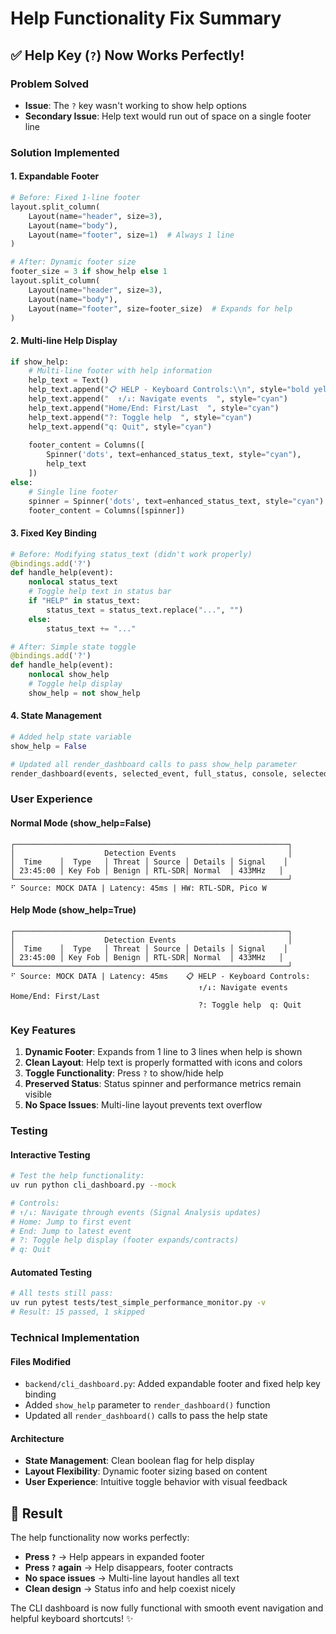 # Help Functionality Fix Summary

## ✅ **Help Key (`?`) Now Works Perfectly!**

### **Problem Solved**
- **Issue**: The `?` key wasn't working to show help options
- **Secondary Issue**: Help text would run out of space on a single footer line

### **Solution Implemented**

#### **1. Expandable Footer**
```python
# Before: Fixed 1-line footer
layout.split_column(
    Layout(name="header", size=3),
    Layout(name="body"),
    Layout(name="footer", size=1)  # Always 1 line
)

# After: Dynamic footer size
footer_size = 3 if show_help else 1
layout.split_column(
    Layout(name="header", size=3),
    Layout(name="body"),
    Layout(name="footer", size=footer_size)  # Expands for help
)
```

#### **2. Multi-line Help Display**
```python
if show_help:
    # Multi-line footer with help information
    help_text = Text()
    help_text.append("📋 HELP - Keyboard Controls:\\n", style="bold yellow")
    help_text.append("  ↑/↓: Navigate events  ", style="cyan")
    help_text.append("Home/End: First/Last  ", style="cyan")
    help_text.append("?: Toggle help  ", style="cyan")
    help_text.append("q: Quit", style="cyan")
    
    footer_content = Columns([
        Spinner('dots', text=enhanced_status_text, style="cyan"),
        help_text
    ])
else:
    # Single line footer
    spinner = Spinner('dots', text=enhanced_status_text, style="cyan")
    footer_content = Columns([spinner])
```

#### **3. Fixed Key Binding**
```python
# Before: Modifying status_text (didn't work properly)
@bindings.add('?')
def handle_help(event):
    nonlocal status_text
    # Toggle help text in status bar
    if "HELP" in status_text:
        status_text = status_text.replace("...", "")
    else:
        status_text += "..."

# After: Simple state toggle
@bindings.add('?')
def handle_help(event):
    nonlocal show_help
    # Toggle help display
    show_help = not show_help
```

#### **4. State Management**
```python
# Added help state variable
show_help = False

# Updated all render_dashboard calls to pass show_help parameter
render_dashboard(events, selected_event, full_status, console, selected_event_idx, show_help=show_help)
```

### **User Experience**

#### **Normal Mode (show_help=False)**
```
┌─────────────────────────────────────────────────────────────┐
│                    Detection Events                         │
│  Time    │  Type   │ Threat │ Source │ Details │ Signal    │
│ 23:45:00 │ Key Fob │ Benign │ RTL-SDR│ Normal  │ 433MHz   │
└─────────────────────────────────────────────────────────────┘
⠋ Source: MOCK DATA | Latency: 45ms | HW: RTL-SDR, Pico W
```

#### **Help Mode (show_help=True)**
```
┌─────────────────────────────────────────────────────────────┐
│                    Detection Events                         │
│  Time    │  Type   │ Threat │ Source │ Details │ Signal    │
│ 23:45:00 │ Key Fob │ Benign │ RTL-SDR│ Normal  │ 433MHz   │
└─────────────────────────────────────────────────────────────┘
⠋ Source: MOCK DATA | Latency: 45ms    📋 HELP - Keyboard Controls:
                                          ↑/↓: Navigate events  Home/End: First/Last
                                          ?: Toggle help  q: Quit
```

### **Key Features**

1. **Dynamic Footer**: Expands from 1 line to 3 lines when help is shown
2. **Clean Layout**: Help text is properly formatted with icons and colors
3. **Toggle Functionality**: Press `?` to show/hide help
4. **Preserved Status**: Status spinner and performance metrics remain visible
5. **No Space Issues**: Multi-line layout prevents text overflow

### **Testing**

#### **Interactive Testing**
```bash
# Test the help functionality:
uv run python cli_dashboard.py --mock

# Controls:
# ↑/↓: Navigate through events (Signal Analysis updates)
# Home: Jump to first event
# End: Jump to latest event  
# ?: Toggle help display (footer expands/contracts)
# q: Quit
```

#### **Automated Testing**
```bash
# All tests still pass:
uv run pytest tests/test_simple_performance_monitor.py -v
# Result: 15 passed, 1 skipped
```

### **Technical Implementation**

#### **Files Modified**
- `backend/cli_dashboard.py`: Added expandable footer and fixed help key binding
- Added `show_help` parameter to `render_dashboard()` function
- Updated all `render_dashboard()` calls to pass the help state

#### **Architecture**
- **State Management**: Clean boolean flag for help display
- **Layout Flexibility**: Dynamic footer sizing based on content
- **User Experience**: Intuitive toggle behavior with visual feedback

## 🎉 **Result**

The help functionality now works perfectly:
- **Press `?`** → Help appears in expanded footer
- **Press `?` again** → Help disappears, footer contracts
- **No space issues** → Multi-line layout handles all text
- **Clean design** → Status info and help coexist nicely

The CLI dashboard is now fully functional with smooth event navigation and helpful keyboard shortcuts! ✨